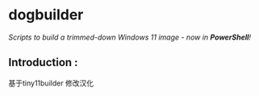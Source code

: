 # dogbuilder
*Scripts to build a trimmed-down Windows 11 image - now in **PowerShell**!*

## Introduction :
基于tiny11builder  修改汉化